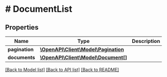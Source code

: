 # # DocumentList

## Properties

Name | Type | Description | Notes
------------ | ------------- | ------------- | -------------
**pagination** | [**\OpenAPI\Client\Model\Pagination**](Pagination.md) |  |
**documents** | [**\OpenAPI\Client\Model\Document[]**](Document.md) |  |

[[Back to Model list]](../../README.md#models) [[Back to API list]](../../README.md#endpoints) [[Back to README]](../../README.md)
